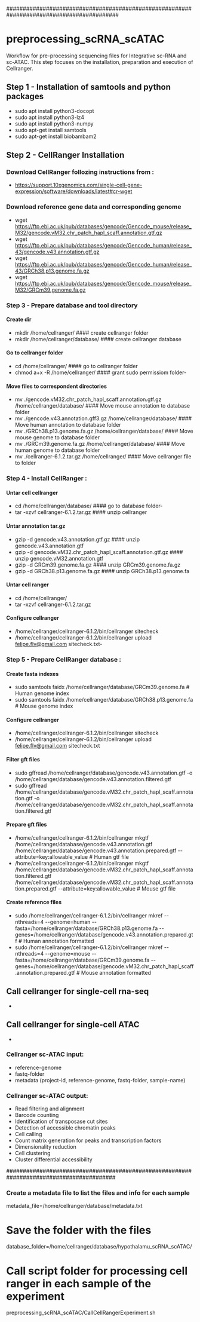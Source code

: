 ##########################################################################################
# preprocessing_scRNA_scATAC
Workflow for pre-processing sequencing files for Integrative sc-RNA and sc-ATAC. This step focuses on the installation, preparation and execution of Cellranger.

## Step 1 - Installation of samtools and python packages
  - sudo apt install python3-docopt
  - sudo apt install python3-lz4
  - sudo apt install python3-numpy
  - sudo apt-get install samtools
  - sudo apt-get install biobambam2
  
## Step 2 -  CellRanger Installation
### Download CellRanger follozing instructions from :
  - https://support.10xgenomics.com/single-cell-gene-expression/software/downloads/latest#cr-wget

### Download reference gene data and corresponding genome
  - wget https://ftp.ebi.ac.uk/pub/databases/gencode/Gencode_mouse/release_M32/gencode.vM32.chr_patch_hapl_scaff.annotation.gtf.gz
  - wget https://ftp.ebi.ac.uk/pub/databases/gencode/Gencode_human/release_43/gencode.v43.annotation.gtf.gz
  - wget https://ftp.ebi.ac.uk/pub/databases/gencode/Gencode_human/release_43/GRCh38.p13.genome.fa.gz
  - wget https://ftp.ebi.ac.uk/pub/databases/gencode/Gencode_mouse/release_M32/GRCm39.genome.fa.gz    
    
### Step 3 - Prepare database and tool directory
#### Create dir
  - mkdir /home/cellranger/                                           #### create cellranger folder
  - mkdir /home/cellranger/database/                                  #### create cellranger database

#### Go to cellranger folder
  - cd /home/cellranger/                                              #### go to cellranger folder
  - chmod a+x -R /home/cellranger/                                    #### grant sudo permissiom folder- 
    
#### Move files to correspondent directories
  - mv ./gencode.vM32.chr_patch_hapl_scaff.annotation.gtf.gz /home/cellranger/database/            #### Move mouse annotation to database folder
  - mv ./gencode.v43.annotation.gff3.gz /home/cellranger/database/                                 #### Move human annotation to database folder 
  - mv ./GRCh38.p13.genome.fa.gz /home/cellranger/database/                                        #### Move mouse genome to database folder
  - mv ./GRCm39.genome.fa.gz     /home/cellranger/database/                                        #### Move human genome to database folder
  - mv ./cellranger-6.1.2.tar.gz /home/cellranger/                                                 #### Move cellranger file to folder

### Step 4 - Install CellRanger :
#### Untar cell cellranger
  - cd /home/cellranger/database/                                         #### go to database folder- 
  - tar -xzvf cellranger-6.1.2.tar.gz                                     #### unzip cellranger

#### Untar annotation tar.gz
  - gzip -d gencode.v43.annotation.gtf.gz                                 #### unzip gencode.v43.annotation.gtf
  - gzip -d gencode.vM32.chr_patch_hapl_scaff.annotation.gtf.gz           #### unzip gencode.vM32.annotation.gtf
  - gzip -d GRCm39.genome.fa.gz                                           #### unzip GRCm39.genome.fa.gz
  - gzip -d GRCh38.p13.genome.fa.gz                                       #### unzip GRCh38.p13.genome.fa

#### Untar cell ranger
  - cd /home/cellranger/
  - tar -xzvf cellranger-6.1.2.tar.gz
    
#### Configure cellranger
  - /home/cellranger/cellranger-6.1.2/bin/cellranger sitecheck
  - /home/cellranger/cellranger-6.1.2/bin/cellranger upload felipe.flv@gmail.com sitecheck.txt- 

### Step 5 - Prepare CellRanger database :   
#### Create fasta indexes
  - sudo samtools faidx /home/cellranger/database/GRCm39.genome.fa     # Human genome index
  - sudo samtools faidx /home/cellranger/database/GRCh38.p13.genome.fa # Mouse genome index

#### Configure cellranger
  - /home/cellranger/cellranger-6.1.2/bin/cellranger sitecheck
  - /home/cellranger/cellranger-6.1.2/bin/cellranger upload felipe.flv@gmail.com sitecheck.txt

#### Filter gft files
  - sudo gffread /home/cellranger/database/gencode.v43.annotation.gtf -o /home/cellranger/database/gencode.v43.annotation.filtered.gtf
  - sudo gffread /home/cellranger/database/gencode.vM32.chr_patch_hapl_scaff.annotation.gtf -o /home/cellranger/database/gencode.vM32.chr_patch_hapl_scaff.annotation.filtered.gtf

#### Prepare gft files
  - /home/cellranger/cellranger-6.1.2/bin/cellranger mkgtf /home/cellranger/database/gencode.v43.annotation.gtf /home/cellranger/database/gencode.v43.annotation.prepared.gtf --attribute=key:allowable_value # Human gtf file
  - /home/cellranger/cellranger-6.1.2/bin/cellranger mkgtf /home/cellranger/database/gencode.vM32.chr_patch_hapl_scaff.annotation.filtered.gtf /home/cellranger/database/gencode.vM32.chr_patch_hapl_scaff.annotation.prepared.gtf --attribute=key:allowable_value # Mouse gtf file

#### Create reference files
  - sudo /home/cellranger/cellranger-6.1.2/bin/cellranger mkref --nthreads=4 --genome=human --fasta=/home/cellranger/database/GRCh38.p13.genome.fa --genes=/home/cellranger/database/gencode.v43.annotation.prepared.gtf # Human annotation formatted
  - sudo /home/cellranger/cellranger-6.1.2/bin/cellranger mkref --nthreads=4 --genome=mouse --fasta=/home/cellranger/database/GRCm39.genome.fa --genes=/home/cellranger/database/gencode.vM32.chr_patch_hapl_scaff.annotation.prepared.gtf # Mouse annotation formatted
    
## Call cellranger for single-cell rna-seq
  -
## Call cellranger for single-cell ATAC
  -
### Cellranger sc-ATAC input:
  - reference-genome
  - fastq-folder
  - metadata (project-id, reference-genome, fastq-folder, sample-name)

### Cellranger sc-ATAC output:
  - Read filtering and alignment
  - Barcode counting
  - Identification of transposase cut sites
  - Detection of accessible chromatin peaks
  - Cell calling
  - Count matrix generation for peaks and transcription factors
  - Dimensionality reduction
  - Cell clustering
  - Cluster differential accessibility

#########################################################################################
### Create a metadata file to list the files and info for each sample 
metadata_file=/home/cellranger/database/metadata.txt

# Save the folder with the files
database_folder=/home/cellranger/database/hypothalamu_scRNA_scATAC/

# Call script folder for processing cell ranger in each sample of the experiment
preprocessing_scRNA_scATAC/CallCellRangerExperiment.sh


